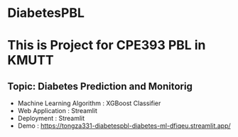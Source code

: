 # DiabetesPBL
# This is Project for CPE393 PBL in KMUTT
## Topic: Diabetes Prediction and Monitorig

- Machine Learning Algorithm : XGBoost Classifier
- Web Application : Streamlit
- Deployment : Streamlit
- Demo : https://tongza331-diabetespbl-diabetes-ml-dfiqeu.streamlit.app/
